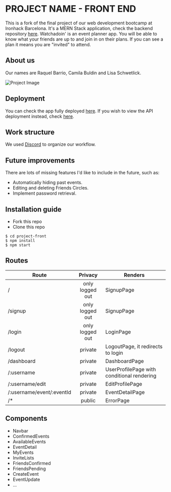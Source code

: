 # PROJECT NAME - FRONT END

This is a fork of the final project of our web development bootcamp at Ironhack Barcelona. It's a MERN Stack application, check the backend repository [here](https://github.com/Gatchan1/watchadoin-back).
Watchadoin' is an event planner app. You will be able to know what your friends are up to and join in on their plans. If you can see a plan it means you are "invited" to attend.

## About us
Our names are Raquel Barrio, Camila Buldin and Lisa Schwetlick.

![Project Image](https://res.cloudinary.com/dqzjo5wsl/image/upload/v1694678259/watcha-front_hlawdu.png "Project Image")

## Deployment
You can check the app fully deployed [here](https://watchadoin.netlify.app/). If you wish to view the API deployment instead, check [here](https://watchadoin.fly.dev/).

## Work structure
We used [Discord](https://discord.com/) to organize our workflow.

## Future improvements
There are lots of missing features I'd like to include in the future, such as:

- Automatically hiding past events.
- Editing and deleting Friends Circles.
- Implement password retrieval.

## Installation guide
- Fork this repo
- Clone this repo 

```shell
$ cd project-front
$ npm install
$ npm start
```

## Routes
| Route                                     | Privacy         | Renders                  |
| ------------------------------------------| :-------------: | ------------------------ |
| /                                         | only logged out | SignupPage                 |
| /signup                                   | only logged out | SignupPage               |
| /login                                    | only logged out | LoginPage                |
| /logout                                   | private         | LogoutPage, it redirects to login |
| /dashboard                                | private         | DashboardPage            |
| /:username                        | private         | UserProfilePage with conditional rendering |
| /:username/edit                   | private         | EditProfilePage          |
| /:username/event/:eventId         | private         | EventDetailPage        |
| /*                                        | public          | ErrorPage                |



## Components
- Navbar
- ConfirmedEvents
- AvailableEvents
- EventDetail
- MyEvents
- InviteLists
- FriendsConfirmed
- FriendsPending
- CreateEvent
- EventUpdate
- ...
